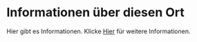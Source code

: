 # Informationen über diesen Ort

Hier gibt es Informationen. Klicke [Hier](#a2b94700bd90c86a_more) für weitere Informationen.